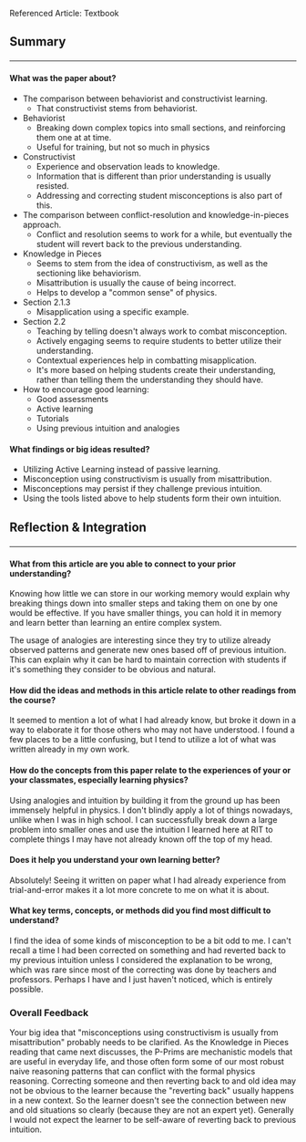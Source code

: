 Referenced Article: Textbook
## Summary<hr>
#### What was the paper about?
 - The comparison between behaviorist and constructivist learning.
	 - That constructivist stems from behaviorist.
 - Behaviorist
	 - Breaking down complex topics into small sections, and reinforcing them one at at time.
	 - Useful for training, but not so much in physics
 - Constructivist
	 - Experience and observation leads to knowledge.
	 - Information that is different than prior understanding is usually resisted.
	 - Addressing and correcting student misconceptions is also part of this.
 - The comparison between conflict-resolution and knowledge-in-pieces approach.
	 - Conflict and resolution seems to work for a while, but eventually the student will revert back to the previous understanding.
 - Knowledge in Pieces
	 - Seems to stem from the idea of constructivism, as well as the sectioning like behaviorism.
	 - Misattribution is usually the cause of being incorrect.
	 - Helps to develop a "common sense" of physics.
 - Section 2.1.3
	 - Misapplication using a specific example.
 - Section 2.2
	 - Teaching by telling doesn't always work to combat misconception.
	 - Actively engaging seems to require students to better utilize their understanding.
	 - Contextual experiences help in combatting misapplication.
	 - It's more based on helping students create their understanding, rather than telling them the understanding they should have.
 - How to encourage good learning:
	- Good assessments
	- Active learning
	- Tutorials
	- Using previous intuition and analogies
#### What findings or big ideas resulted?
 - Utilizing Active Learning instead of passive learning.
 - Misconception using constructivism is usually from misattribution.
 - Misconceptions may persist if they challenge previous intuition.
 - Using the tools listed above to help students form their own intuition.

## Reflection & Integration<hr>
#### What from this article are you able to connect to your prior understanding?
Knowing how little we can store in our working memory would explain why breaking things down into smaller steps and taking them on one by one would be effective. If you have smaller things, you can hold it in memory and learn better than learning an entire complex system.

The usage of analogies are interesting since they try to utilize already observed patterns and generate new ones based off of previous intuition. This can explain why it can be hard to maintain correction with students if it's something they consider to be obvious and natural.
#### How did the ideas and methods in this article relate to other readings from the course?
It seemed to mention a lot of what I had already know, but broke it down in a way to elaborate it for those others who may not have understood. I found a few places to be a little confusing, but I tend to utilize a lot of what was written already in my own work.
#### How do the concepts from this paper relate to the experiences of your or your classmates, especially learning physics?
Using analogies and intuition by building it from the ground up has been immensely helpful in physics. I don't blindly apply a lot of things nowadays, unlike when I was in high school. I can successfully break down a large problem into smaller ones and use the intuition I learned here at RIT to complete things I may have not already known off the top of my head.
#### Does it help you understand your own learning better?
Absolutely! Seeing it written on paper what I had already experience from trial-and-error makes it a lot more concrete to me on what it is about.
#### What key terms, concepts, or methods did you find most difficult to understand?
I find the idea of some kinds of misconception to be a bit odd to me. I can't recall a time I had been corrected on something and had reverted back to my previous intuition unless I considered the explanation to be wrong, which was rare since most of the correcting was done by teachers and professors. Perhaps I have and I just haven't noticed, which is entirely possible.


### Overall Feedback
Your big idea that "misconceptions using constructivism is usually from misattribution" probably needs to be clarified. As the Knowledge in Pieces  reading that came next discusses, the P-Prims are mechanistic models that are useful in everyday life, and those often form some of our most robust naive reasoning patterns that can conflict with the formal physics reasoning. 
Correcting someone and then reverting back to and old idea may not be obvious to the learner because the "reverting back" usually happens in a new context. So the learner doesn't see the connection between new and old situations so clearly (because they are not an expert yet). Generally I would not expect the learner to be self-aware of reverting back to previous intuition.